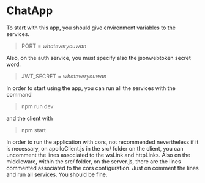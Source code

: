 # ChatApp

To start with this app, you should give envirenment variables to the services. 
> PORT = *whateveryouwan*

Also, on the auth service, you must specify also the jsonwebtoken secret word. 
> JWT_SECRET = *whateveryouwan*

In order to start using the app, you can run all the services with the command
> npm run dev

and the client with 
> npm start

In order to run the application with cors, not recommended nevertheless if it is necessary, on apolloClient.js in the src/ folder on the client, you
can uncomment the lines associated to the wsLink and httpLinks. 
Also on the middleware, within the src/ folder, on the server.js, there are the lines commented associated to the cors configuration. Just on comment the
lines and run all services. 
You should be fine. 
